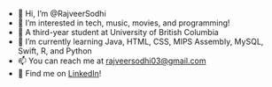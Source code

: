 - 👋 Hi, I’m @RajveerSodhi
- 👀 I’m interested in tech, music, movies, and programming!
- 🏫 A third-year student at University of British Columbia
- 🌱 I’m currently learning Java, HTML, CSS, MIPS Assembly, MySQL, Swift, R, and Python
- 📫 You can reach me at rajveersodhi03@gmail.com
- 🔎 Find me on [LinkedIn](https://www.linkedin.com/in/RajveerSodhi/)!

<!---
RajveerSodhi/RajveerSodhi is a ✨ special ✨ repository because its `README.md` (this file) appears on your GitHub profile.
You can click the Preview link to take a look at your changes.
--->
